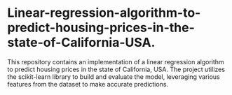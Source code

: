 # Linear-regression-algorithm-to-predict-housing-prices-in-the-state-of-California-USA.
This repository contains an implementation of a linear regression algorithm to predict housing prices in the state of California, USA. The project utilizes the scikit-learn library to build and evaluate the model, leveraging various features from the dataset to make accurate predictions.

